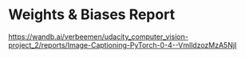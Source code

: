 





# Weights & Biases Report
https://wandb.ai/verbeemen/udacity_computer_vision-project_2/reports/Image-Captioning-PyTorch-0-4--VmlldzozMzA5NjI
